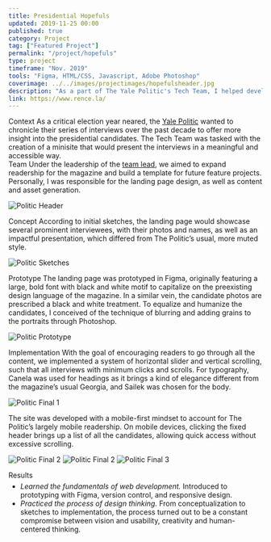 ```yaml
---
title: Presidential Hopefuls
updated: 2019-11-25 00:00
published: true
category: Project
tag: ["Featured Project"]
permalink: "/project/hopefuls"
type: project
timeframe: "Nov. 2019"
tools: "Figma, HTML/CSS, Javascript, Adobe Photoshop"
coverimage: ../../images/projectimages/hopefulsheader.jpg
description: "As a part of The Yale Politic's Tech Team, I helped develop this minisite showcasing The Yale Politic's features and interviews conducted over the past years about the presidential candidates for the 2020 election."
link: https://www.rence.la/
---
```


<div class="csblock" id="context"> 
<span class="csblockheading">
    Context
</span>
    As a critical election year neared, the <a href="https://thepolitic.org/" target="_blank" rel="noopener noreferrer">Yale Politic</a> wanted to chronicle their series of interviews over the past decade to offer more insight into the presidential candidates. The Tech Team was tasked with the creation of a minisite that would present the interviews in a meaningful and accessible way.
</div>

<div class="csblock" id="team"> 
<span class="csblockheading">
    Team
</span>
    Under the leadership of the <a href="https://chiaski.com/" target="_blank" rel="noopener noreferrer">team lead</a>, we aimed to expand readership for the magazine and build a template for future feature projects. Personally, I was responsible for the landing page design, as well as content and asset generation.
</div>

![Politic Header](/projectimages/hopefulsheader.jpg)

<div class="csblock" id="concept">  
<span class="csblockheading">
    Concept
</span>
    According to initial sketches, the landing page would showcase several prominent interviewees, with their photos and names, as well as an impactful presentation, which differed from The Politic’s usual, more muted style.
</div>

![Politic Sketches](/projectimages/.jpg)

<div class="csblock" id="prototype"> 
<span class="csblockheading">
    Prototype
</span>
    The landing page was prototyped in Figma, originally featuring a large, bold font with black and white motif to capitalize on the preexisting design language of the magazine. In a similar vein, the candidate photos are prescribed a black and white treatment. To equalize and humanize the candidates, I conceived of the technique of blurring and adding grains to the portraits through Photoshop.
</div>

![Politic Prototype](/projectimages/hopefulsfigma.jpg)

<div class="csblock" id="implementation"> 
<span class="csblockheading">
    Implementation
</span>
    With the goal of encouraging readers to go through all the content, we implemented a system of horizontal slider and vertical scrolling, such that all interviews with minimum clicks and scrolls. For typography, Canela was used for headings as it brings a kind of elegance different from the magazine’s usual Georgia, and Sailek was chosen for the body.
</div>

![Politic Final 1](/projectimages/hopefulstype.jpg)

<div class="csblock" style="margin-top: 10px; margin-bottom: 10px;"> 
    The site was developed with a mobile-first mindset to account for The Politic’s largely mobile readership. On mobile devices, clicking the fixed header brings up a list of all the candidates, allowing quick access without excessive scrolling. 
</div>

![Politic Final 2](/projectimages/hopefulsmobile.png)
![Politic Final 2](/projectimages/hopefulsbanner.jpg)
![Politic Final 3](/projectimages/hopefulslayout.png)

<div class="csblock" id="results"> 
<span class="csblockheading">
    Results
</span>
    <ul style="margin-top: 5px;">
        <li> <i>Learned the fundamentals of web development.</i> Introduced to prototyping with Figma, version control, and responsive design.
        <li> <i>Practiced the process of design thinking.</i> From conceptualization to sketches to implementation, the process turned out to be a constant compromise between vision and usability, creativity and human-centered thinking.
    </ul>
</div>